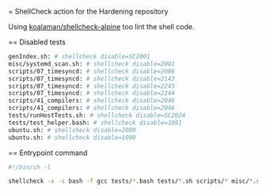 = ShellCheck action for the Hardening repository

Using [koalaman/shellcheck-alpine](https://hub.docker.com/r/koalaman/shellcheck-alpine)
too lint the shell code.

== Disabled tests

```sh
genIndex.sh: # shellcheck disable=SC2001
misc/systemd_scan.sh: # shellcheck disable=2001
scripts/07_timesyncd: # shellcheck disable=2086
scripts/07_timesyncd: # shellcheck disable=2143
scripts/07_timesyncd: # shellcheck disable=2243
scripts/07_timesyncd: # shellcheck disable=2244
scripts/41_compilers: # shellcheck disable=2046
scripts/41_compilers: # shellcheck disable=2046
tests/runHostTests.sh: # shellcheck disable=SC2024
tests/test_helper.bash: # shellcheck disable=1091
ubuntu.sh: # shellcheck disable=2009
ubuntu.sh: # shellcheck disable=1090
```

== Entrypoint command

```sh
#!/bin/sh -l

shellcheck -x -s bash -f gcc tests/*.bash tests/*.sh scripts/* misc/*.sh ./*.sh
```

